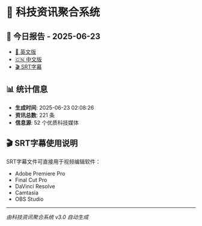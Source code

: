 # 📰 科技资讯聚合系统

## 🔗 今日报告 - 2025-06-23

- [📄 英文版](output/tech_news_english_2025-06-23.md)
- [🇨🇳 中文版](output/tech_news_chinese_2025-06-23.md)
- [🎬 SRT字幕](output/tech_news_subtitles_2025-06-23.srt)

## 📊 统计信息

- **生成时间**: 2025-06-23 02:08:26
- **资讯总数**: 221 条
- **信息源**: 52 个优质科技媒体

## 🎬 SRT字幕使用说明

SRT字幕文件可直接用于视频编辑软件：
- Adobe Premiere Pro
- Final Cut Pro
- DaVinci Resolve
- Camtasia
- OBS Studio

---
*由科技资讯聚合系统 v3.0 自动生成*
